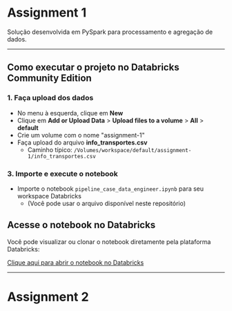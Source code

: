 # Assignment 1 

Solução desenvolvida em PySpark para processamento e agregação de dados.

---

## **Como executar o projeto no Databricks Community Edition**

### 1. Faça upload dos dados

- No menu à esquerda, clique em **New**
- Clique em **Add or Upload Data** > **Upload files to a volume** > **All** > **default**
- Crie um volume com o nome "assignment-1"
- Faça upload do arquivo **info_transportes.csv**  
  - Caminho típico: `/Volumes/workspace/default/assignment-1/info_transportes.csv`

### 3. Importe e execute o notebook

- Importe o notebook `pipeline_case_data_engineer.ipynb` para seu workspace Databricks
  - (Você pode usar o arquivo disponível neste repositório)

 
  
## Acesse o notebook no Databricks

Você pode visualizar ou clonar o notebook diretamente pela plataforma Databricks:

[Clique aqui para abrir o notebook no Databricks](https://dbc-dbfffb09-9678.cloud.databricks.com/editor/notebooks/2929827828570792?o=3068775036321311)

---

# Assignment 2
